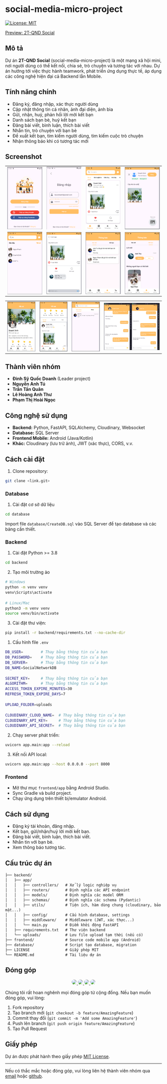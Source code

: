 # social-media-micro-project

[![License: MIT](https://img.shields.io/badge/License-MIT-yellow.svg)](https://opensource.org/licenses/MIT)

[Preview: 2T-QND Social](https://www.figma.com/proto/IWdDENHdJsn99LxLzPBg9T/MXH-app)

## Mô tả

Dự án **2T-QND Social** (social-media-micro-project) là một mạng xã hội mini, nơi người dùng có thể kết nối, chia sẻ, trò chuyện và tương tác với nhau. Dự án hướng tới việc thực hành teamwork, phát triển ứng dụng thực tế, áp dụng các công nghệ hiện đại cả Backend lẫn Mobile.

## Tính năng chính
- Đăng ký, đăng nhập, xác thực người dùng
- Cập nhật thông tin cá nhân, ảnh đại diện, ảnh bìa
- Gửi, nhận, huỷ, phản hồi lời mời kết bạn
- Danh sách bạn bè, huỷ kết bạn
- Đăng bài viết, bình luận, thích bài viết
- Nhắn tin, trò chuyện với bạn bè
- Đề xuất kết bạn, tìm kiếm người dùng, tìm kiếm cuộc trò chuyện
- Nhận thông báo khi có tương tác mới

## Screenshot
<table width="100%">
  <tbody>
    <tr>
      <td width="1%"><img src="database/screenshot/1-MainPage.png"/></td>
      <td width="1%"><img src="database/screenshot/2-LoginPage.png"/></td>
      <td width="1%"><img src="database/screenshot/3-FeedPage.png"/></td>
      <td width="1%"><img src="database/screenshot/4-CreatePage.png"/></td>
    </tr>
    <tr>
       <td width="1%"><img src="database/screenshot/4-SearchPage.png"/></td>
       <td width="1%"><img src="database/screenshot/5-CommentPage.png"/></td>
       <td width="1%"><img src="database/screenshot/5-NotificationPage.png"/></td>
       <td width="1%"><img src="database/screenshot/6-FriendRequestPage.png"/></td>
    </tr>
  </tbody>
</table> 
<table>
  <tbody>
    <tr>
       <td width="1%"><img src="database/screenshot/7-ProfilePage.png"/></td>
       <td width="1%"><img src="database/screenshot/8-WallProfilePage.png"/></td>
       <td width="1%"><img src="database/screenshot/9-ChatListPage.png"/></td>
       <td width="2%"><img src="database/screenshot/10-ChatPage.png"/></td>
    </tr>
  </tbody>
</table> 

## Thành viên nhóm
- **Đinh Sỹ Quốc Doanh** (Leader project)
- **Nguyễn Anh Tú** 
- **Trần Tấn Quân** 
- **Lê Hoàng Anh Thư** 
- **Phạm Thị Hoài Ngọc**

## Công nghệ sử dụng
- **Backend:** Python, FastAPI, SQLAlchemy, Cloudinary, Websocket
- **Database:** SQL Server
- **Frontend Mobile:** Android (Java/Kotlin)
- **Khác:** Cloudinary (lưu trữ ảnh), JWT (xác thực), CORS, v.v.

## Cách cài đặt
1. Clone repository:
```bash
git clone <link.git>
```
### Database
1. Cài đặt cơ sở dữ liệu
```bash
cd database
```
Import file `database/CreateDB.sql` vào SQL Server để tạo database và các bảng cần thiết.

### Backend
1. Cài đặt Python >= 3.8
```bash
cd backend
```
2. Tạo môi trường ảo
```bash
# Windows
python -m venv venv
venv\Scripts\activate

# Linux/Mac
python3 -m venv venv
source venv/bin/activate
```
3. Cài đặt thư viện:
```bash
pip install -r backend/requirements.txt --no-cache-dir
```
1. Cấu hình file `.env`
```bash
DB_USER=        # Thay bằng thông tin của bạn
DB_PASSWORD=    # Thay bằng thông tin của bạn
DB_SERVER=      # Thay bằng thông tin của bạn
DB_NAME=SocialNetworkDB

SECRET_KEY=     # Thay bằng thông tin của bạn
ALGORITHM=      # Thay bằng thông tin của bạn
ACCESS_TOKEN_EXPIRE_MINUTES=30
REFRESH_TOKEN_EXPIRE_DAYS=7

UPLOAD_FOLDER=uploads

CLOUDINARY_CLOUD_NAME=  # Thay bằng thông tin của bạn
CLOUDINARY_API_KEY=     # Thay bằng thông tin của bạn
CLOUDINARY_API_SECRET=  # Thay bằng thông tin của bạn
```
2. Chạy server phát triển:
```bash
uvicorn app.main:app --reload
```
3. Kết nối API local:
```bash
uvicorn app.main:app --host 0.0.0.0 --port 8000
```

### Frontend
- Mở thư mục `frontend/app` bằng Android Studio.
- Sync Gradle và build project.
- Chạy ứng dụng trên thiết bị/emulator Android.

## Cách sử dụng
- Đăng ký tài khoản, đăng nhập.
- Kết bạn, gửi/nhận/huỷ lời mời kết bạn.
- Đăng bài viết, bình luận, thích bài viết.
- Nhắn tin với bạn bè.
- Xem thông báo tương tác.

## Cấu trúc dự án
```
├── backend/
│   ├── app/
│   │   ├── controllers/   # Xử lý logic nghiệp vụ
│   │   ├── routers/       # Định nghĩa các API endpoint
│   │   ├── models/        # Định nghĩa các model ORM
│   │   ├── schemas/       # Định nghĩa các schema (Pydantic)
│   │   ├── utils/         # Tiện ích, hàm dùng chung (cloudinary, bảo mật...)
│   │   ├── config/        # Cấu hình database, settings
│   │   ├── middleware/    # Middleware (JWT, xác thực...)
│   │   └── main.py        # Điểm khởi động FastAPI
│   ├── requirements.txt   # Thư viện backend
│   └── uploads/           # Lưu file upload tạm thời (nếu có)
├── frontend/              # Source code mobile app (Android)
├── database/              # Script tạo database, migration
├── LICENSE                # Giấy phép MIT
└── README.md              # Tài liệu dự án
```

## Đóng góp
<p align="center">
  <a href="https://github.com/Doanh-Dinh-7">
    <img src="https://avatars.githubusercontent.com/u/126660014?v=4" width="77" style="border-radius: 50%;"/>
  </a>
  <a href="https://github.com/LHAnhThu">
    <img src="https://avatars.githubusercontent.com/u/127175913?v=4" width="77" style="border-radius: 50%;"/>
  </a>
  <a href="https://github.com/PhamThiHoaiNgoc">
    <img src="https://avatars.githubusercontent.com/u/155563159?v=4" width="77" style="border-radius: 50%;"/>
  </a>
  <a href="https://github.com/anhtu16">
    <img src="https://avatars.githubusercontent.com/u/155568390?v=4" width="77" style="border-radius: 50%;"/>
  </a>
</p>

Chúng tôi rất hoan nghênh mọi đóng góp từ cộng đồng. Nếu bạn muốn đóng góp, vui lòng:

1. Fork repository
2. Tạo branch mới (`git checkout -b feature/AmazingFeature`)
3. Commit thay đổi (`git commit -m 'Add some AmazingFeature'`)
4. Push lên branch (`git push origin feature/AmazingFeature`)
5. Tạo Pull Request

## Giấy phép

Dự án được phát hành theo giấy phép [MIT License](./LICENSE).

---


Nếu có thắc mắc hoặc đóng góp, vui lòng liên hệ thành viên nhóm qua [email](dinhsyquocdoanh@gmail.com) hoặc [github](https//github.com/Doanh-Dinh-7).
